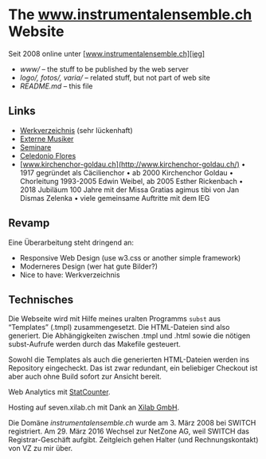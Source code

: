 
# The www.instrumentalensemble.ch Website

Seit 2008 online unter [www.instrumentalensemble.ch][ieg]

- *www/* – the stuff to be published by the web server
- *logo/, fotos/, varia/* – related stuff, but not part of web site
- *README.md* – this file

## Links

- [Werkverzeichnis](./varia/Werkverzeichnis.md) (sehr lückenhaft)
- [Externe Musiker](./varia/Externe.md)
- [Seminare](./varia/Seminare.md)
- [Celedonio Flores](./varia/CeledonioFlores.md)
- [www.kirchenchor-goldau.ch](http://www.kirchenchor-goldau.ch/)
  • 1917 gegründet als Cäcilienchor • ab 2000 Kirchenchor Goldau
  • Chorleitung 1993-2005 Edwin Weibel, ab 2005 Esther Rickenbach
  • 2018 Jubiläum 100 Jahre mit der Missa Gratias agimus tibi von
  Jan Dismas Zelenka • viele gemeinsame Auftritte mit dem IEG

## Revamp

Eine Überarbeitung steht dringend an:

- Responsive Web Design (use w3.css or another simple framework)
- Moderneres Design (wer hat gute Bilder?)
- Nice to have: Werkverzeichnis

## Technisches

Die Webseite wird mit Hilfe meines uralten Programms `subst`
aus “Templates” (.tmpl) zusammengesetzt. Die HTML-Dateien sind
also generiert. Die Abhängigkeiten zwischen .tmpl und .html sowie
die nötigen subst-Aufrufe werden durch das Makefile gesteuert.

Sowohl die Templates als auch die generierten HTML-Dateien werden
ins Repository eingecheckt. Das ist zwar redundant, ein beliebiger
Checkout ist aber auch ohne Build sofort zur Ansicht bereit.

Web Analytics mit [StatCounter](https://statcounter.com).

Hosting auf seven.xilab.ch mit Dank an [Xilab GmbH](https://www.xilab.ch).

Die Domäne *instrumentalensemble.ch* wurde am 3. März 2008
bei SWITCH registriert. Am 29. März 2016 Wechsel zur NetZone AG,
weil SWITCH das Registrar-Geschäft aufgibt. Zeitgleich gehen Halter
(und Rechnungskontakt) von VZ zu mir über.

[ieg]: http://www.instrumentalensemble.ch
